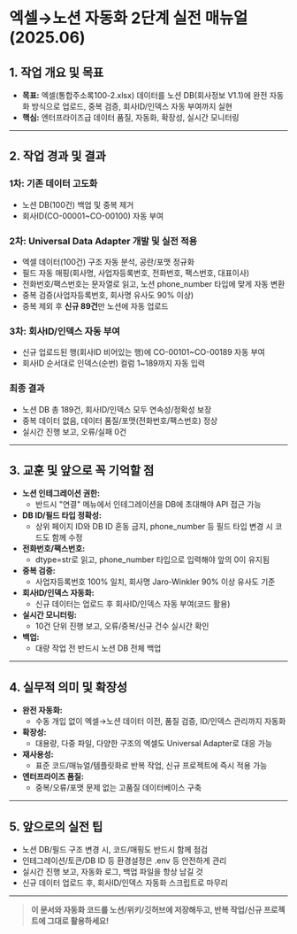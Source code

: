 # 엑셀→노션 자동화 2단계 실전 매뉴얼 (2025.06)

## 1. 작업 개요 및 목표
- **목표:** 엑셀(통합주소록100-2.xlsx) 데이터를 노션 DB(회사정보 V1.1)에 완전 자동화 방식으로 업로드, 중복 검증, 회사ID/인덱스 자동 부여까지 실현
- **핵심:** 엔터프라이즈급 데이터 품질, 자동화, 확장성, 실시간 모니터링

---

## 2. 작업 경과 및 결과

### 1차: 기존 데이터 고도화
- 노션 DB(100건) 백업 및 중복 제거
- 회사ID(CO-00001~CO-00100) 자동 부여

### 2차: Universal Data Adapter 개발 및 실전 적용
- 엑셀 데이터(100건) 구조 자동 분석, 공란/포맷 정규화
- 필드 자동 매핑(회사명, 사업자등록번호, 전화번호, 팩스번호, 대표이사)
- 전화번호/팩스번호는 문자열로 읽고, 노션 phone_number 타입에 맞게 자동 변환
- 중복 검증(사업자등록번호, 회사명 유사도 90% 이상)
- 중복 제외 후 **신규 89건**만 노션에 자동 업로드

### 3차: 회사ID/인덱스 자동 부여
- 신규 업로드된 행(회사ID 비어있는 행)에 CO-00101~CO-00189 자동 부여
- 회사ID 순서대로 인덱스(순번) 컬럼 1~189까지 자동 입력

### 최종 결과
- 노션 DB 총 189건, 회사ID/인덱스 모두 연속성/정확성 보장
- 중복 데이터 없음, 데이터 품질/포맷(전화번호/팩스번호) 정상
- 실시간 진행 보고, 오류/실패 0건

---

## 3. 교훈 및 앞으로 꼭 기억할 점

- **노션 인테그레이션 권한:**
  - 반드시 "연결" 메뉴에서 인테그레이션을 DB에 초대해야 API 접근 가능
- **DB ID/필드 타입 정확성:**
  - 상위 페이지 ID와 DB ID 혼동 금지, phone_number 등 필드 타입 변경 시 코드도 함께 수정
- **전화번호/팩스번호:**
  - dtype=str로 읽고, phone_number 타입으로 입력해야 앞의 0이 유지됨
- **중복 검증:**
  - 사업자등록번호 100% 일치, 회사명 Jaro-Winkler 90% 이상 유사도 기준
- **회사ID/인덱스 자동화:**
  - 신규 데이터는 업로드 후 회사ID/인덱스 자동 부여(코드 활용)
- **실시간 모니터링:**
  - 10건 단위 진행 보고, 오류/중복/신규 건수 실시간 확인
- **백업:**
  - 대량 작업 전 반드시 노션 DB 전체 백업

---

## 4. 실무적 의미 및 확장성

- **완전 자동화:**
  - 수동 개입 없이 엑셀→노션 데이터 이전, 품질 검증, ID/인덱스 관리까지 자동화
- **확장성:**
  - 대용량, 다중 파일, 다양한 구조의 엑셀도 Universal Adapter로 대응 가능
- **재사용성:**
  - 표준 코드/매뉴얼/템플릿화로 반복 작업, 신규 프로젝트에 즉시 적용 가능
- **엔터프라이즈 품질:**
  - 중복/오류/포맷 문제 없는 고품질 데이터베이스 구축

---

## 5. 앞으로의 실전 팁

- 노션 DB/필드 구조 변경 시, 코드/매핑도 반드시 함께 점검
- 인테그레이션/토큰/DB ID 등 환경설정은 .env 등 안전하게 관리
- 실시간 진행 보고, 자동화 로그, 백업 파일을 항상 남길 것
- 신규 데이터 업로드 후, 회사ID/인덱스 자동화 스크립트로 마무리

---

> **이 문서와 자동화 코드를 노션/위키/깃허브에 저장해두고, 반복 작업/신규 프로젝트에 그대로 활용하세요!** 